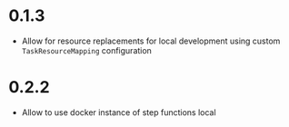 # 0.1.3

- Allow for resource replacements for local development using custom `TaskResourceMapping` configuration

# 0.2.2

- Allow to use docker instance of step functions local